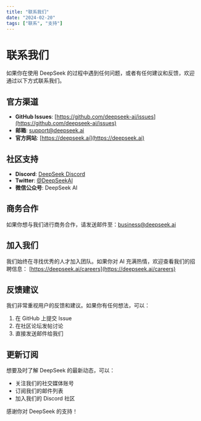 ```yaml
---
title: "联系我们"
date: "2024-02-20"
tags: ["联系", "支持"]
---
```


# 联系我们

如果你在使用 DeepSeek 的过程中遇到任何问题，或者有任何建议和反馈，欢迎通过以下方式联系我们。

## 官方渠道

- **GitHub Issues**: [https://github.com/deepseek-ai/issues](https://github.com/deepseek-ai/issues)
- **邮箱**: support@deepseek.ai
- **官方网站**: [https://deepseek.ai](https://deepseek.ai)

## 社区支持

- **Discord**: [DeepSeek Discord](https://discord.gg/deepseek)
- **Twitter**: [@DeepSeekAI](https://twitter.com/DeepSeekAI)
- **微信公众号**: DeepSeek AI

## 商务合作

如果你想与我们进行商务合作，请发送邮件至：business@deepseek.ai

## 加入我们

我们始终在寻找优秀的人才加入团队。如果你对 AI 充满热情，欢迎查看我们的招聘信息：
[https://deepseek.ai/careers](https://deepseek.ai/careers)

## 反馈建议

我们非常重视用户的反馈和建议。如果你有任何想法，可以：

1. 在 GitHub 上提交 Issue
2. 在社区论坛发帖讨论
3. 直接发送邮件给我们

## 更新订阅

想要及时了解 DeepSeek 的最新动态，可以：

- 关注我们的社交媒体账号
- 订阅我们的邮件列表
- 加入我们的 Discord 社区

感谢你对 DeepSeek 的支持！ 